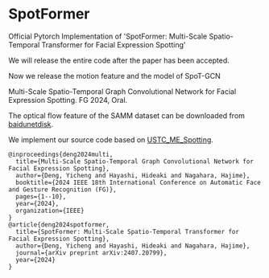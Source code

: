# SpotFormer
Official Pytorch Implementation of 'SpotFormer: Multi-Scale Spatio-Temporal Transformer for Facial Expression Spotting'

We will release the entire code after the paper has been accepted.

Now we release the motion feature and the model of SpoT-GCN

Multi-Scale Spatio-Temporal Graph Convolutional Network for Facial Expression Spotting. FG 2024, Oral.

The optical flow feature of the SAMM dataset can be downloaded from [baidunetdisk](https://pan.baidu.com/s/1GbAgqFqI8ReXd23cV4Tvpw?pwd=24ys).

We implement our source code based on [USTC_ME_Spotting](https://github.com/wenhaocold/USTC_ME_Spotting).

```
@inproceedings{deng2024multi,
  title={Multi-Scale Spatio-Temporal Graph Convolutional Network for Facial Expression Spotting},
  author={Deng, Yicheng and Hayashi, Hideaki and Nagahara, Hajime},
  booktitle={2024 IEEE 18th International Conference on Automatic Face and Gesture Recognition (FG)},
  pages={1--10},
  year={2024},
  organization={IEEE}
}
@article{deng2024spotformer,
  title={SpotFormer: Multi-Scale Spatio-Temporal Transformer for Facial Expression Spotting},
  author={Deng, Yicheng and Hayashi, Hideaki and Nagahara, Hajime},
  journal={arXiv preprint arXiv:2407.20799},
  year={2024}
}
```
